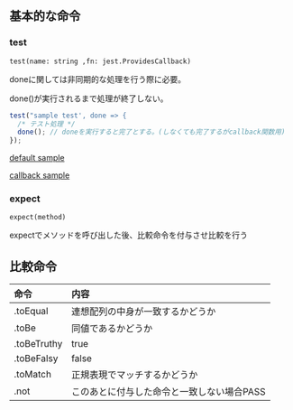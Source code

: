 
## 基本的な命令

### test

`test(name: string ,fn: jest.ProvidesCallback)`

doneに関しては非同期的な処理を行う際に必要。

done()が実行されるまで処理が終了しない。

```ts
test("sample test', done => {
  /* テスト処理 */
  done(); // doneを実行すると完了とする。(しなくても完了するがcallback関数用)
});
```

[default sample]()

[callback sample]()

### expect

`expect(method)`

expectでメソッドを呼び出した後、比較命令を付与させ比較を行う

## 比較命令

| 命令        | 内容                                       |
| :---------- | :----------------------------------------- |
| .toEqual    | 連想配列の中身が一致するかどうか           |
| .toBe       | 同値であるかどうか                         |
| .toBeTruthy | true                                       |
| .toBeFalsy  | false                                      |
| .toMatch    | 正規表現でマッチするかどうか               |
| .not        | このあとに付与した命令と一致しない場合PASS |